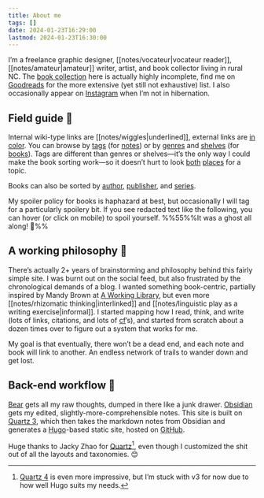 ```yaml
---
title: About me
tags: []
date: 2024-01-23T16:29:00
lastmod: 2024-01-23T16:30:00
---
```

I’m a freelance graphic designer, [[notes/vocateur|vocateur reader]], [[notes/amateur|amateur]] writer, artist, and book collector living in rural NC. The <a href="/books" class="internal-link">book collection</a> here is actually highly incomplete, find me on [Goodreads](https://www.goodreads.com/jamieharris) for the more extensive (yet still not exhaustive) list. I also occasionally appear on [Instagram](https://instagram.com/jamiedidthis) when I’m not in hibernation.

## Field guide 🌳

Internal wiki-type links are [[notes/wiggles|underlined]], external links are [in color](https://theuselessweb.com/). You can browse by <a href="/tags" class="internal-link">tags</a> (for <a href="/notes" class="internal-link">notes</a>) or by <a href="/genres" class="internal-link">genres</a> and <a href="/shelves" class="internal-link">shelves</a> (for <a href="/books" class="internal-link">books</a>). Tags are different than genres or shelves—it’s the only way I could make the book sorting work—so it doesn’t hurt to look <a href="/tags/pleasure-and-play/" class="internal-link">both</a> <a href="/shelves/pleasure-and-play/" class="internal-link">places</a> for a topic.

Books can also be sorted by <a href="/authors" class="internal-link">author</a>, <a href="/publishers" class="internal-link">publisher</a>, and <a href="/series" class="internal-link">series</a>.

My spoiler policy for books is haphazard at best, but occasionally I will tag for a particularly spoilery bit. If you see redacted text like the following, you can hover (or click on mobile) to spoil yourself. %%55%%It was a ghost all along! 👻%%

## A working philosophy 🍄

There’s actually 2+ years of brainstorming and philosophy behind this fairly simple site. I was burnt out on the social feed, but also frustrated by the chronological demands of a blog. I wanted something book-centric, partially inspired by Mandy Brown at [A Working Library](https://aworkinglibrary.com/), but even more [[notes/rhizomatic thinking|interlinked]] and [[notes/linguistic play as a writing exercise|informal]]. I started mapping how I read, think, and write (lots of links, citations, and lots of [cf](https://en.m.wikipedia.org/wiki/Cf.)’s), and started from scratch about a dozen times over to figure out a system that works for me.

My goal is that eventually, there won’t be a dead end, and each note and book will link to another. An endless network of trails to wander down and get lost.

## Back-end workflow 🍑

[Bear](https://bear.app/) gets all my raw thoughts, dumped in there like a junk drawer. [Obsidian](https://obsidian.md/) gets my edited, slightly-more-comprehensible notes. This site is built on [Quartz 3](https://github.com/jackyzha0/quartz/releases/tag/v3.3), which then takes the markdown notes from Obsidian and generates a  [Hugo](https://gohugo.io/)-based static site, hosted on [GitHub](https://github.com/jamiedidthis/quartz). 

Huge thanks to Jacky Zhao for [Quartz](https://quartz.jzhao.xyz/)[^1], even though I customized the shit out of all the layouts and taxonomies. 😊

[^1]: [Quartz 4](https://quartz.jzhao.xyz/) is even more impressive, but I’m stuck with v3 for now due to how well Hugo suits my needs. 